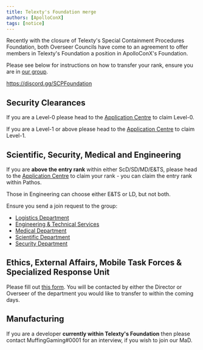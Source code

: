 ```yaml
---
title: Telexty's Foundation merge
authors: [ApolloConX]
tags: [notice]
---
```


Recently with the closure of Telexty's Special Containment Procedures Foundation, both Overseer Councils have come to an agreement to offer members in Telexty's Foundation a position in ApolloConX's Foundation.

Please see below for instructions on how to transfer your rank, ensure you are in [our group](https://www.roblox.com/groups/5458485/SCPF-Special-Containment-Procedures-Foundation#!/about).

https://discord.gg/SCPFoundation

## Security Clearances

If you are a Level-0 please head to the [Application Centre](https://www.roblox.com/games/4571894336/Application-Center) to claim Level-0.

If you are a Level-1 or above please head to the [Application Centre](https://www.roblox.com/games/4571894336/Application-Center) to claim Level-1.

## Scientific, Security, Medical and Engineering

If you are **above the entry rank** within either ScD/SD/MD/E&TS, please head to the [Application Centre](https://www.roblox.com/games/4571894336/Application-Center) to claim your rank - you can claim the entry rank within Pathos.

Those in Engineering can choose either E&TS or LD, but not both.

Ensure you send a join request to the group:
- [Logistics Department](https://www.roblox.com/groups/7793808/SCPF-Logistics-Department)
- [Engineering & Technical Services](https://www.roblox.com/groups/6388195/SCPF-Engineering-Technical-Services)
- [Medical Department](https://www.roblox.com/groups/4606695/SCPF-Medical-Department)
- [Scientific Department](https://www.roblox.com/groups/4606685/SCPF-Scientific-Department)
- [Security Department](https://www.roblox.com/groups/4606666/SCPF-Security-Department)

## Ethics, External Affairs, Mobile Task Forces & Specialized Response Unit

Please fill out [this form](https://forms.gle/fTzZnfkGb97y59QU6). You will be contacted by either the Director or Overseer of the department you would like to transfer to within the coming days.

## Manufacturing

If you are a developer **currently within Telexty's Foundation** then please contact MuffingGaming#0001 for an interview, if you wish to join our MaD.
